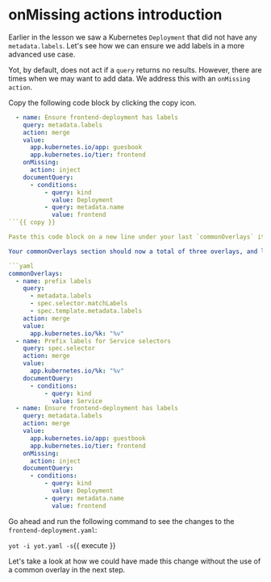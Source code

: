 # onMissing actions introduction

Earlier in the lesson we saw a Kubernetes `Deployment` that did not have any `metadata.labels`.  Let's see how we can ensure we add labels in a more advanced use case.

Yot, by default, does not act if a `query` returns no results.  However, there are times when we may want to add data.  We address this with an `onMissing` `action`.

Copy the following code block by clicking the copy icon.

```yaml
  - name: Ensure frontend-deployment has labels
    query: metadata.labels
    action: merge
    value:
      app.kubernetes.io/app: guesbook
      app.kubernetes.io/tier: frontend
    onMissing:
      action: inject
    documentQuery:
      - conditions:
          - query: kind
            value: Deployment
          - query: metadata.name
            value: frontend
```{{ copy }}

Paste this code block on a new line under your last `commonOverlays` item.

Your commonOverlays section should now a total of three overlays, and look like this:

```yaml
commonOverlays:
  - name: prefix labels
    query:
      - metadata.labels
      - spec.selector.matchLabels
      - spec.template.metadata.labels
    action: merge
    value:
      app.kubernetes.io/%k: "%v"
  - name: Prefix labels for Service selectors
    query: spec.selector
    action: merge
    value:
      app.kubernetes.io/%k: "%v"
    documentQuery:
      - conditions:
          - query: kind
            value: Service
  - name: Ensure frontend-deployment has labels
    query: metadata.labels
    action: merge
    value:
      app.kubernetes.io/app: guestbook
      app.kubernetes.io/tier: frontend
    onMissing:
      action: inject
    documentQuery:
      - conditions:
          - query: kind
            value: Deployment
          - query: metadata.name
            value: frontend
```

Go ahead and run the following command to see the changes to the `frontend-deployment.yaml`:

`yot -i yot.yaml -s`{{ execute }}

Let's take a look at how we could have made this change without the use of a common overlay in the next step.
